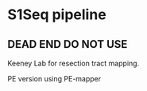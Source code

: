 # S1Seq pipeline

## DEAD END DO NOT USE

Keeney Lab for resection tract mapping. 

PE version using PE-mapper


